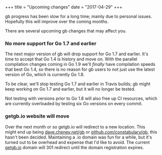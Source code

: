 +++
title = "Upcoming changes"
date = "2017-04-29"
+++

gb progress has been slow for a long time; mainly due to personal issues.
Hopefully this will improve over the coming months.

There are several upcoming gb changes that may affect you.
<!--more-->
### No more support for Go 1.7 and earlier

The next major version of gb will drop support for Go 1.7 and earlier.
It's time to accept that Go 1.4 is history and move on.
With the parallel compilation changes coming in Go 1.9 we'll _finally_ have compilation speeds that best Go 1.4, so there is no reason for gb users to not just use the latest version of Go, which is currently Go 1.8.

To be clear, we'll stop testing Go 1.7 and earlier in Travis builds; gb might keep working on Go 1.7 and earlier, but it will no longer be tested.

Not testing with versions prior to Go 1.8 will also free up CI resources, which are currently overloaded by testing six Go versions on every commit.

### getgb.io website will move

Over the next month or so getgb.io will redirect to a new location.
This might end up being [dave.cheney.net/gb](https://dave.cheney.net/gb) or [github.com/constabulary/gb](https://github.com/constabulary/gb), this hasn't been decided.
Maintaining a .io domain was fun for a while, but it's turned out to be overhead and expense that I'd like to avoid.
The current [getgb.io](https://getgb.io) domain will 301 redirect until the domain registration expires.
